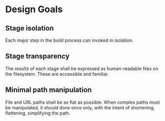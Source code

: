 Design Goals
============

Stage isolation
---------------
Each major step in the build process can invoked in isolation.

Stage transparency
------------------
The results of each stage shall be expressed as human-readable files on the filesystem. These are accessible and familiar.

Minimal path manipulation
-------------------------
File and URL paths shall be as flat as possible. When complex paths must be manipulated, it should done once only, with the intent of shortening, flattening, simplifying the path.

